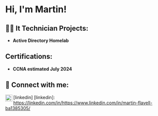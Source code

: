 <h1>Hi, I'm Martin! </h1>

<h2>👨‍💻 It Technician Projects:</h2>

- <b>Active Directory Homelab</b>
  
<h2> Certifications:</h2>

- <b>CCNA estimated July 2024</b>


<h2> 🤳 Connect with me:</h2>

<img align="left" alt="martinflavell | LinkedIn" width="22px" src="https://cdn.jsdelivr.net/npm/simple-icons@v3/icons/linkedin.svg" />[linkedin]
[linkedin]: https://linkedin.com/in/https://www.linkedin.com/in/martin-flavell-ba1385305/
